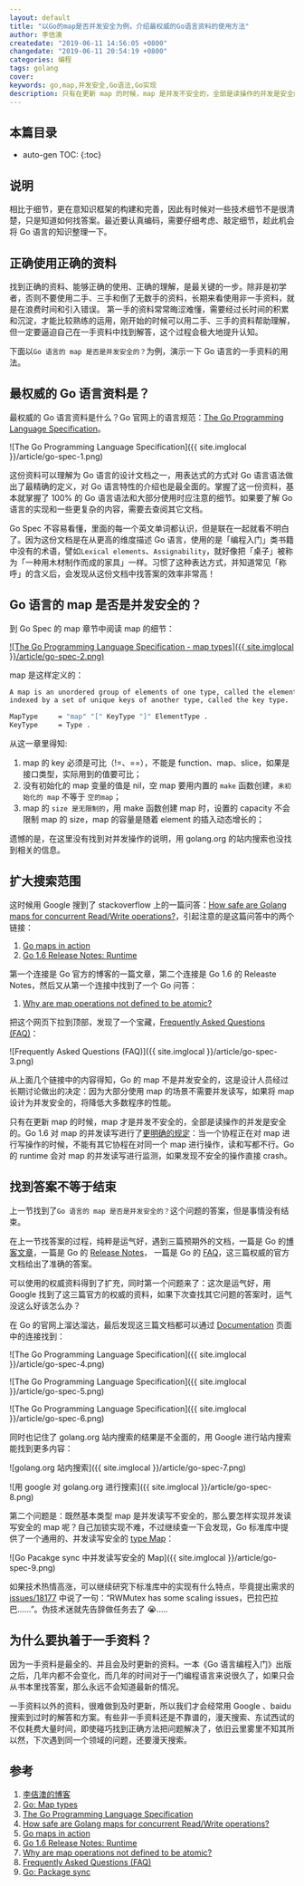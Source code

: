 ```yaml
---
layout: default
title: "以Go的map是否并发安全为例，介绍最权威的Go语言资料的使用方法"
author: 李佶澳
createdate: "2019-06-11 14:56:05 +0800"
changedate: "2019-06-11 20:54:19 +0800"
categories: 编程 
tags: golang
cover:
keywords: go,map,并发安全,Go语法,Go实现
description: 只有在更新 map 的时候，map 是并发不安全的，全部是读操作的并发是安全的,runtime会监测
---
```


## 本篇目录

* auto-gen TOC:
{:toc}

## 说明

相比于细节，更在意知识框架的构建和完善，因此有时候对一些技术细节不是很清楚，只是知道如何找答案。最近要认真编码，需要仔细考虑、敲定细节，趁此机会将 Go 语言的知识整理一下。

## 正确使用正确的资料

找到正确的资料、能够正确的使用、正确的理解，是最关键的一步。除非是初学者，否则不要使用二手、三手和倒了无数手的资料，长期来看使用非一手资料，就是在浪费时间和引入错误。 
第一手的资料常常晦涩难懂，需要经过长时间的积累和沉淀，才能比较熟练的运用，刚开始的时候可以用二手、三手的资料帮助理解，但一定要逼迫自己在一手资料中找到解答，这个过程会极大地提升认知。

下面以`Go 语言的 map 是否是并发安全的？`为例，演示一下 Go 语言的一手资料的用法。

## 最权威的 Go 语言资料是？

最权威的 Go 语言资料是什么？Go 官网上的语言规范：[The Go Programming Language Specification][3]。

![The Go Programming Language Specification]({{ site.imglocal }}/article/go-spec-1.png)

这份资料可以理解为 Go 语言的设计文档之一，用表达式的方式对 Go 语言语法做出了最精确的定义，对 Go 语言特性的介绍也是最全面的。掌握了这一份资料，基本就掌握了 100% 的 Go 语言语法和大部分使用时应注意的细节。如果要了解 Go 语言的实现和一些更复杂的内容，需要去查阅其它文档。

Go Spec 不容易看懂，里面的每一个英文单词都认识，但是联在一起就看不明白了。因为这份文档是在从更高的维度描述 Go 语言，使用的是「编程入门」类书籍中没有的术语，譬如`Lexical elements`、`Assignability`，就好像把「桌子」被称为「一种用木材制作而成的家具」一样。习惯了这种表达方式，并知道常见「称呼」的含义后，会发现从这份文档中找答案的效率非常高！


## Go 语言的 map 是否是并发安全的？

到 Go Spec 的 map 章节中阅读 map 的细节：

[![The Go Programming Language Specification - map types]({{ site.imglocal }}/article/go-spec-2.png)](https://golang.org/ref/spec#Map_types)

map 是这样定义的：

```sh
A map is an unordered group of elements of one type, called the element type, 
indexed by a set of unique keys of another type, called the key type. 

MapType     = "map" "[" KeyType "]" ElementType .
KeyType     = Type .
```

从这一章里得知:

1. map 的 key 必须是可比（!=、==），不能是 function、map、slice，如果是接口类型，实际用到的值要可比；
2. 没有初始化的 map 变量的值是 nil，空 map 要用内置的 `make` 函数创建，`未初始化的 map` 不等于 `空的map`；
3. map 的 `size 是无限制的`，用 make 函数创建 map 时，设置的 capacity 不会限制 map 的 size，map 的容量是随着 element 的插入动态增长的；

遗憾的是，在这里没有找到对并发操作的说明，用 golang.org 的站内搜索也没找到相关的信息。

## 扩大搜索范围

这时候用 Google 搜到了 stackoverflow 上的一篇问答：[How safe are Golang maps for concurrent Read/Write operations?][4]，引起注意的是这篇问答中的两个链接：

1. [Go maps in action][5]
2. [Go 1.6 Release Notes: Runtime][6]

第一个连接是 Go 官方的博客的一篇文章，第二个连接是 Go 1.6 的 Releaste Notes，然后又从第一个连接中找到了一个 Go 问答：

1. [Why are map operations not defined to be atomic?][7]

把这个网页下拉到顶部，发现了一个宝藏，[Frequently Asked Questions (FAQ)][8]：

![Frequently Asked Questions (FAQ)]({{ site.imglocal }}/article/go-spec-3.png)

从上面几个链接中的内容得知，Go 的 map 不是并发安全的，这是设计人员经过长期讨论做出的决定：因为大部分使用 map 的场景不需要并发读写，如果将 map 设计为并发安全的，将降低大多数程序的性能。

只有在更新 map 的时候，map 才是并发不安全的，全部是读操作的并发是安全的。Go 1.6 对 map 的并发读写进行了[更明确的规定][6]：当一个协程正在对 map 进行写操作的时候，不能有其它协程在对同一个 map 进行操作，读和写都不行。Go 的 runtime 会对 map 的并发读写进行监测，如果发现不安全的操作直接 crash。

## 找到答案不等于结束

上一节找到了`Go 语言的 map 是否是并发安全的？`这个问题的答案，但是事情没有结束。

在上一节找答案的过程，纯粹是运气好，遇到三篇预期外的文档，一篇是 Go 的[博客文章][5]，一篇是 Go 的 [Release Notes][6]， 一篇是 Go 的 [FAQ](8)，这三篇权威的官方文档给出了准确的答案。

可以使用的权威资料得到了扩充，同时第一个问题来了：这次是运气好，用 Google 找到了这三篇官方的权威的资料，如果下次查找其它问题的答案时，运气没这么好该怎么办？

在 Go 的官网上溜达溜达，最后发现这三篇文档都可以通过 [Documentation](https://golang.org/doc/) 页面中的连接找到：

![The Go Programming Language Specification]({{ site.imglocal }}/article/go-spec-4.png)

![The Go Programming Language Specification]({{ site.imglocal }}/article/go-spec-5.png)

![The Go Programming Language Specification]({{ site.imglocal }}/article/go-spec-6.png)

同时也记住了 golang.org 站内搜索的结果是不全面的，用 Google 进行站内搜索能找到更多内容：

![golang.org 站内搜索]({{ site.imglocal }}/article/go-spec-7.png)

![用 google 对 golang.org 进行搜索]({{ site.imglocal }}/article/go-spec-8.png)

第二个问题是：既然基本类型 map 是并发读写不安全的，那么要怎样实现并发读写安全的 map 呢？自己加锁实现不难，不过继续查一下会发现，Go 标准库中提供了一个通用的、并发读写安全的 [type Map][9]：

![Go Pacakge sync 中并发读写安全的 Map]({{ site.imglocal }}/article/go-spec-9.png)

如果技术热情高涨，可以继续研究下标准库中的实现有什么特点，毕竟提出需求的 [issues/18177](https://github.com/golang/go/issues/18177) 中说了一句：“RWMutex has some scaling issues，巴拉巴拉巴......”。伪技术迷就先告辞做任务去了 😭.....

## 为什么要执着于一手资料？

因为一手资料是最全的、并且会及时更新的资料。一本《Go 语言编程入门》出版之后，几年内都不会变化，而几年的时间对于一门编程语言来说很久了，如果只会从书本里找答案，那么永远不会知道最新的情况。

一手资料以外的资料，很难做到及时更新，所以我们才会经常用 Google 、baidu 搜索到过时的解答和方案。有些非一手资料还是不靠谱的，漫天搜索、东试西试的不仅耗费大量时间，即使碰巧找到正确方法把问题解决了，依旧云里雾里不知其所以然，下次遇到同一个领域的问题，还要漫天搜索。

## 参考

1. [李佶澳的博客][1]
2. [Go: Map types][2]
3. [The Go Programming Language Specification][3]
4. [How safe are Golang maps for concurrent Read/Write operations?][4]
5. [Go maps in action][5]
6. [Go 1.6 Release Notes: Runtime][6]
7. [Why are map operations not defined to be atomic?][7]
8. [Frequently Asked Questions (FAQ)][8]
9. [Go: Package sync][9]

[1]: https://www.lijiaocn.com "李佶澳的博客"
[2]: https://golang.org/ref/spec#Map_types "Go: Map types"
[3]: https://golang.org/ref/spec "The Go Programming Language Specification"
[4]: https://stackoverflow.com/questions/36167200/how-safe-are-golang-maps-for-concurrent-read-write-operations "How safe are Golang maps for concurrent Read/Write operations?"
[5]: https://blog.golang.org/go-maps-in-action  "Go maps in action"
[6]: https://golang.org/doc/go1.6#runtime "Go 1.6 Release Notes: Runtime"
[7]: https://golang.org/doc/faq#atomic_maps "Why are map operations not defined to be atomic?"
[8]: https://golang.org/doc/faq#atomic_maps "Frequently Asked Questions (FAQ)"
[9]: https://golang.org/pkg/sync/#Map "Go: Package sync"
